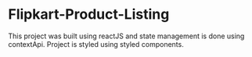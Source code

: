 # Flipkart-Product-Listing

This project was built using reactJS and state management is done using contextApi. Project is styled using styled components.
